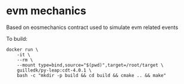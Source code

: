 # evm mechanics

Based on eosmechanics contract used to simulate evm related events

To build:

    docker run \
        -it \
        --rm \
        --mount type=bind,source="$(pwd)",target=/root/target \
        guilledk/py-leap:cdt-4.0.1 \
        bash -c "mkdir -p build && cd build && cmake .. && make"

